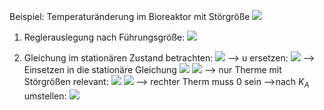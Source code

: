 Beispiel: Temperaturänderung im Bioreaktor mit Störgröße
![](Pasted%20image%2020250625141453.png)

1. Reglerauslegung nach Führungsgröße:
![](Pasted%20image%2020250625141620.png)


2. Gleichung im stationären Zustand betrachten:
![](Pasted%20image%2020250625141959.png)
--> u ersetzen:
![](Pasted%20image%2020250625142036.png)
--> Einsetzen in die stationäre Gleichung
![](Pasted%20image%2020250625142059.png)
![](Pasted%20image%2020250625142347.png)
--> nur Therme mit Störgrößen relevant:
![](Pasted%20image%2020250625142410.png)
![](Pasted%20image%2020250625142816.png)
--> rechter Therm muss 0 sein 
-->nach $K_A$ umstellen:
![](Pasted%20image%2020250625142441.png)
